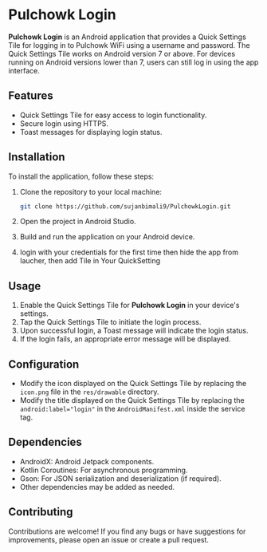 # Pulchowk Login

**Pulchowk Login** is an Android application that provides a Quick Settings Tile for logging in to Pulchowk WiFi using a username and password. The Quick Settings Tile works on Android version 7 or above. For devices running on Android versions lower than 7, users can still log in using the app interface.

## Features

- Quick Settings Tile for easy access to login functionality.
- Secure login using HTTPS.
- Toast messages for displaying login status.

## Installation

To install the application, follow these steps:

1. Clone the repository to your local machine:

    ```bash
    git clone https://github.com/sujanbimali9/PulchowkLogin.git
    ```

2. Open the project in Android Studio.

3. Build and run the application on your Android device.
4. login with your credentials for the first time then hide the app from laucher, then add Tile in Your QuickSetting

## Usage

1. Enable the Quick Settings Tile for **Pulchowk Login** in your device's settings.
2. Tap the Quick Settings Tile to initiate the login process.
3. Upon successful login, a Toast message will indicate the login status.
4. If the login fails, an appropriate error message will be displayed.

## Configuration

- Modify the icon displayed on the Quick Settings Tile by replacing the `icon.png` file in the `res/drawable` directory.
- Modify the title displayed on the Quick Settings Tile by replacing the `android:label="login"` in the `AndroidManifest.xml` inside the service tag.

## Dependencies

- AndroidX: Android Jetpack components.
- Kotlin Coroutines: For asynchronous programming.
- Gson: For JSON serialization and deserialization (if required).
- Other dependencies may be added as needed.

## Contributing

Contributions are welcome! If you find any bugs or have suggestions for improvements, please open an issue or create a pull request.

